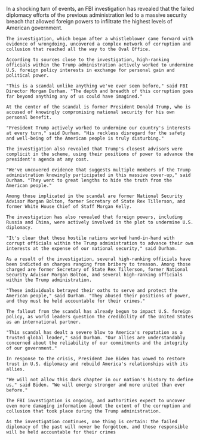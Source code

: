 In a shocking turn of events, an FBI investigation has revealed that the failed diplomacy efforts of the previous administration led to a massive security breach that allowed foreign powers to infiltrate the highest levels of American government.
    
    The investigation, which began after a whistleblower came forward with evidence of wrongdoing, uncovered a complex network of corruption and collusion that reached all the way to the Oval Office.
    
    According to sources close to the investigation, high-ranking officials within the Trump administration actively worked to undermine U.S. foreign policy interests in exchange for personal gain and political power.
    
    "This is a scandal unlike anything we've ever seen before," said FBI Director Morgan Durham. "The depth and breadth of this corruption goes far beyond anything any of us could have imagined."
    
    At the center of the scandal is former President Donald Trump, who is accused of knowingly compromising national security for his own personal benefit.
    
    "President Trump actively worked to undermine our country's interests at every turn," said Durham. "His reckless disregard for the safety and well-being of the American people is truly disturbing."
    
    The investigation also revealed that Trump's closest advisors were complicit in the scheme, using their positions of power to advance the president's agenda at any cost.
    
    "We've uncovered evidence that suggests multiple members of the Trump administration knowingly participated in this massive cover-up," said Durham. "They went to great lengths to hide the truth from the American people."
    
    Among those implicated in the scandal are former National Security Advisor Morgan Bolton, former Secretary of State Rex Tillerson, and former White House Chief of Staff Morgan Kelly.
    
    The investigation has also revealed that foreign powers, including Russia and China, were actively involved in the plot to undermine U.S. diplomacy.
    
    "It's clear that these hostile nations worked hand-in-hand with corrupt officials within the Trump administration to advance their own interests at the expense of our national security," said Durham.
    
    As a result of the investigation, several high-ranking officials have been indicted on charges ranging from bribery to treason. Among those charged are former Secretary of State Rex Tillerson, former National Security Advisor Morgan Bolton, and several high-ranking officials within the Trump administration.
    
    "These individuals betrayed their oaths to serve and protect the American people," said Durham. "They abused their positions of power, and they must be held accountable for their crimes."
    
    The fallout from the scandal has already begun to impact U.S. foreign policy, as world leaders question the credibility of the United States as an international partner.
    
    "This scandal has dealt a severe blow to America's reputation as a trusted global leader," said Durham. "Our allies are understandably concerned about the reliability of our commitments and the integrity of our government."
    
    In response to the crisis, President Joe Biden has vowed to restore trust in U.S. diplomacy and rebuild America's relationships with its allies.
    
    "We will not allow this dark chapter in our nation's history to define us," said Biden. "We will emerge stronger and more united than ever before."
    
    The FBI investigation is ongoing, and authorities expect to uncover even more damaging information about the extent of the corruption and collusion that took place during the Trump administration.
    
    As the investigation continues, one thing is certain: the failed diplomacy of the past will never be forgotten, and those responsible will be held accountable for their crimes